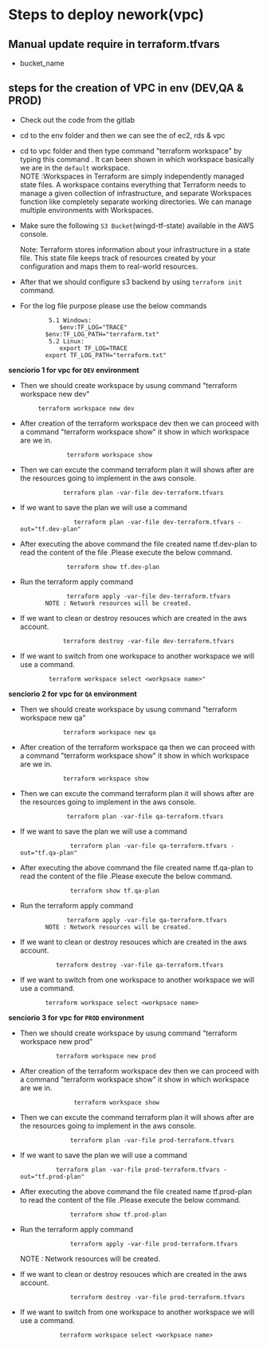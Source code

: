 # Steps to deploy nework(vpc)

## Manual update require in terraform.tfvars

- bucket_name 

## steps for the creation of VPC in env (DEV,QA & PROD)  

- Check out the code from the gitlab       
- cd to the env folder and then we can see the of ec2, rds & vpc 
- cd to vpc folder and then type command "terraform workspace" by typing this command . It can been shown in which workspace basically we are in the `default` workspace.   
       NOTE :Workspaces in Terraform are simply independently managed state files. A workspace contains everything that Terraform needs to manage a given collection of infrastructure, and separate Workspaces function like completely separate working directories. We can manage multiple environments with Workspaces.
- Make sure the following `S3 Bucket`(wingd-tf-state) available in the AWS console.

    Note: Terraform stores information about your infrastructure in a state file. This state file keeps track of resources created by your configuration and maps them to real-world resources.

- After that we should configure s3 backend by using `terraform init` command.
- For the log file purpose please use the below commands

              5.1 Windows:
	             $env:TF_LOG="TRACE"
		     $env:TF_LOG_PATH="terraform.txt" 
	          5.2 Linux:
	             export TF_LOG=TRACE
		     export TF_LOG_PATH="terraform.txt"

**senciorio 1 for vpc for `DEV` environment**

- Then we should create workspace by usung command "terraform workspace new dev"

           terraform workspace new dev

- After creation of the terraform workspace dev then we can proceed with a command "terraform workspace show" it show in which workspace are we in.

                   terraform workspace show
-  Then we can excute the command terraform plan it will shows after are the resources going to implement in the aws console.

                   terraform plan -var-file dev-terraform.tfvars
- If we want to save the plan we will use a command

	                 terraform plan -var-file dev-terraform.tfvars -out="tf.dev-plan"
-  After executing the above command the file created name tf.dev-plan to read the content of the file .Please execute the below command.

	                terraform show tf.dev-plan
- Run the terraform apply command 

                   terraform apply -var-file dev-terraform.tfvars
             NOTE : Network resources will be created. 
-  If we want to clean or destroy resouces which are created in the aws account.

                   terraform destroy -var-file dev-terraform.tfvars
- If we want to switch from one workspace to another workspace we will use a command.

	          terraform workspace select <workpsace name>"
              
**senciorio 2 for vpc for `QA` environment**
- Then we should create workspace by usung command "terraform workspace new qa"

                  terraform workspace new qa
- After creation of the terraform workspace qa then we can proceed with a command "terraform workspace show" it show in which workspace are we in.

                  terraform workspace show
- Then we can excute the command terraform plan it will shows after are the resources going to implement in the aws console.

                   terraform plan -var-file qa-terraform.tfvars
- If we want to save the plan we will use a command

	                terraform plan -var-file qa-terraform.tfvars -out="tf.qa-plan"
- After executing the above command the file created name tf.qa-plan to read the content of the file .Please execute the below command.

	                terraform show tf.qa-plan
- Run the terraform apply command 

                   terraform apply -var-file qa-terraform.tfvars
             NOTE : Network resources will be created. 
- If we want to clean or destroy resouces which are created in the aws account.

                terraform destroy -var-file qa-terraform.tfvars
-  If we want to switch from one workspace to another workspace we will use a command.

	          terraform workspace select <workpsace name>

**senciorio 3 for vpc for `PROD` environment**

- Then we should create workspace by usung command "terraform workspace new prod"

                terraform workspace new prod
                
- After creation of the terraform workspace dev then we can proceed with a command "terraform workspace show" it show in which workspace are we in.

                     terraform workspace show
- Then we can excute the command terraform plan it will shows after are the resources going to implement in the aws console.

                    terraform plan -var-file prod-terraform.tfvars
- If we want to save the plan we will use a command

		        terraform plan -var-file prod-terraform.tfvars -out="tf.prod-plan"
-  After executing the above command the file created name tf.prod-plan to read the content of the file .Please execute the below command.

		             terraform show tf.prod-plan
- Run the terraform apply command 

                    terraform apply -var-file prod-terraform.tfvars
    NOTE : Network resources will be created. 
- If we want to clean or destroy resouces which are created in the aws account.

                    terraform destroy -var-file prod-terraform.tfvars
- If we want to switch from one workspace to another workspace we will use a command.

	             terraform workspace select <workpsace name>

